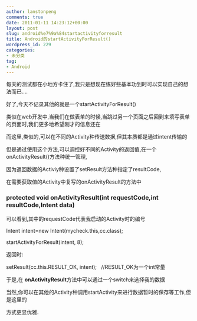 ```yaml
---
author: lanstonpeng
comments: true
date: 2011-01-11 14:23:12+00:00
layout: post
slug: android%e7%9a%84startactivityforresult
title: Android的startActivityForResult()
wordpress_id: 229
categories:
- 未分类
tag:
- Android
---
```


每天的测试都在小地方卡住了,我只是想现在练好些基本功到时可以实现自己的想法而已....

好了,今天不记录其他的就是一个startActivityForResult()

类似在web开发中,当我们在做表单的时候,当跳过另一个页面之后回到来填写表单的页面时,我们更多地希望刚才的信息还在

而这里,类似的,可以在不同的Activity种传送数据,但其本质都是通过intent传输的<!-- more -->

但是通过使用这个方法,可以调控好不同的Activity的返回值,在一个onActivityResult()方法种统一管理,

因为返回数据的Activiy种设置了setResult方法种指定了resultCode,

在需要获取值的Activity中复写的onActivityResult的方法中


### protected void onActivityResult(int requestCode,int resultCode,Intent data)


可以看到,其中的requestCode代表我启动的Activity时的编号


Intent intent=new Intent(mycheck.this,cc.class);




startActivityForResult(intent, 8);




返回时:




setResult(cc.this.RESULT_OK, intent);   //RESULT_OK为一个int常量




于是,在 **onActivityResult**方法中可以通过一个switch来选择我的数据




当然,你可以在其他的Activity种调用startActivity来进行数据暂时的保存等工作,但是这里的




方式更显优雅.




